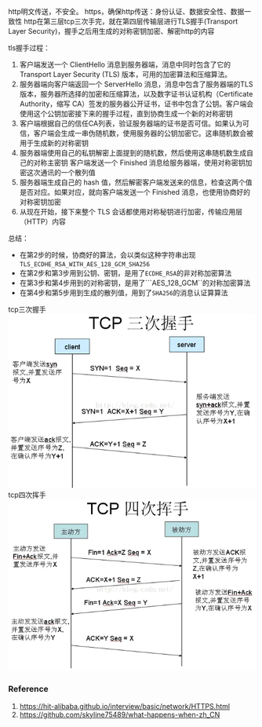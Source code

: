 <!--
 * @description: 
 * @author: xiangrong.liu
 * @Date: 2020-07-16 15:39:25
 * @LastEditors: xiangrong.liu
 * @LastEditTime: 2020-07-23 10:09:53
--> 
http明文传送，不安全。
https，确保http传送：身份认证、数据安全性、数据一致性
http在第三层tcp三次手完，就在第四层传输层进行TLS握手(Transport Layer Security)，握手之后用生成的对称密钥加密、解密http的内容

tls握手过程：
1. 客户端发送一个 ClientHello 消息到服务器端，消息中同时包含了它的 Transport Layer Security (TLS) 版本，可用的加密算法和压缩算法。
2. 服务器端向客户端返回一个 ServerHello 消息，消息中包含了服务器端的TLS版本，服务器所选择的加密和压缩算法，以及数字证书认证机构（Certificate Authority，缩写 CA）签发的服务器公开证书，证书中包含了公钥。客户端会使用这个公钥加密接下来的握手过程，直到协商生成一个新的对称密钥
3. 客户端根据自己的信任CA列表，验证服务器端的证书是否可信。如果认为可信，客户端会生成一串伪随机数，使用服务器的公钥加密它。这串随机数会被用于生成新的对称密钥
4. 服务器端使用自己的私钥解密上面提到的随机数，然后使用这串随机数生成自己的对称主密钥
客户端发送一个 Finished 消息给服务器端，使用对称密钥加密这次通讯的一个散列值
5. 服务器端生成自己的 hash 值，然后解密客户端发送来的信息，检查这两个值是否对应。如果对应，就向客户端发送一个 Finished 消息，也使用协商好的对称密钥加密
6. 从现在开始，接下来整个 TLS 会话都使用对称秘钥进行加密，传输应用层（HTTP）内容

总结：
- 在第2步的时候，协商好的算法，会以类似这种字符串出现```TLS_ECDHE_RSA_WITH_AES_128_GCM_SHA256```
- 在第2步和第3步用到公钥、密钥，是用了```ECDHE_RSA```的非对称加密算法
- 在第3步和第4步用到的对称密钥，是用了```AES_128_GCM``的对称加密算法
- 在第4步和第5步用到生成的散列值，用到了```SHA256```的消息认证算算法

tcp三次握手
![](./images/tcp_3.png)
tcp四次挥手
![](./images/tcp_4.png)

### Reference
1. https://hit-alibaba.github.io/interview/basic/network/HTTPS.html
2. https://github.com/skyline75489/what-happens-when-zh_CN



